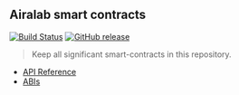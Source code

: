 ## Airalab smart contracts 

[![Build Status](https://travis-ci.org/airalab/core.svg?branch=master)](https://travis-ci.org/airalab/core)
[![GitHub release](https://img.shields.io/github/release/airalab/core.svg)]()

> Keep all significant smart-contracts in this repository.

- [API Reference](https://airalab.github.io/core/docs)
- [ABIs](https://github.com/airalab/core/tree/master/abi)
